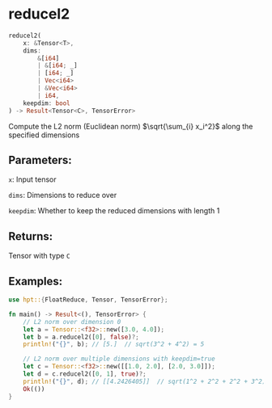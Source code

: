 # reducel2
```rust
reducel2(
    x: &Tensor<T>, 
    dims: 
        &[i64]
        | &[i64; _]
        | [i64; _] 
        | Vec<i64> 
        | &Vec<i64>
        | i64, 
    keepdim: bool
) -> Result<Tensor<C>, TensorError>
```
Compute the L2 norm (Euclidean norm) $\sqrt{\sum_{i} x_i^2}$ along the specified dimensions

## Parameters:
`x`: Input tensor

`dims`: Dimensions to reduce over

`keepdim`: Whether to keep the reduced dimensions with length 1

## Returns:
Tensor with type `C`

## Examples:
```rust
use hpt::{FloatReduce, Tensor, TensorError};

fn main() -> Result<(), TensorError> {
    // L2 norm over dimension 0
    let a = Tensor::<f32>::new([3.0, 4.0]);
    let b = a.reducel2([0], false)?;
    println!("{}", b); // [5.]  // sqrt(3^2 + 4^2) = 5

    // L2 norm over multiple dimensions with keepdim=true
    let c = Tensor::<f32>::new([[1.0, 2.0], [2.0, 3.0]]);
    let d = c.reducel2([0, 1], true)?;
    println!("{}", d); // [[4.2426405]]  // sqrt(1^2 + 2^2 + 2^2 + 3^2) ≈ 4.24
    Ok(())
}
```